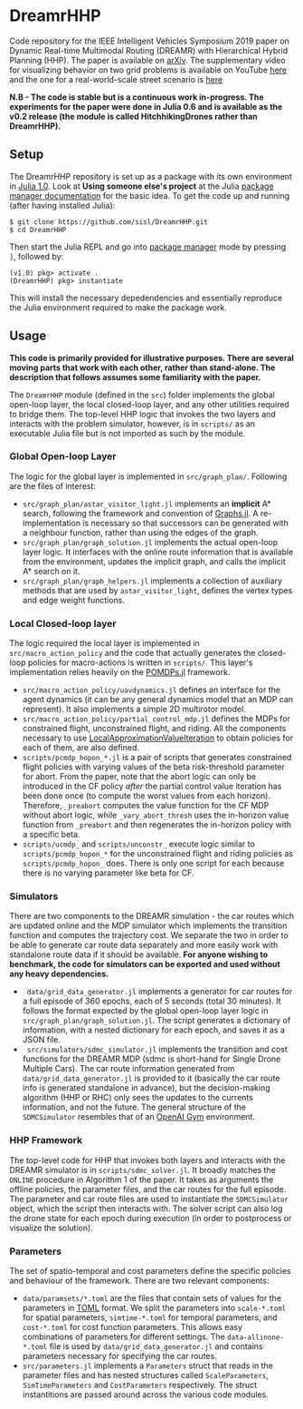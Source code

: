 # DreamrHHP

Code repository for the IEEE Intelligent Vehicles Symposium 2019 paper on Dynamic Real-time Multimodal Routing (DREAMR) with Hierarchical Hybrid Planning (HHP). The paper is available on [arXiv]( https://arxiv.org/abs/1902.01560). The supplementary video for visualizing behavior on two grid problems is available on YouTube [here](https://youtu.be/e5IcB79TEXY) and the one for a real-world-scale street scenario is [here](https://youtu.be/c3nfTa8BA-E)

**N.B - The code is stable but is a continuous work in-progress. The experiments for the paper were done in Julia 0.6 and is available as the v0.2 release (the module is called HitchhikingDrones rather than DreamrHHP).**

## Setup
The DreamrHHP repository is set up as a package with its own environment in [Julia 1.0](https://julialang.org/downloads/). Look at **Using someone else's project** at the Julia [package manager documentation](https://julialang.github.io/Pkg.jl/v1/environments/#Using-someone-else's-project-1) for the basic idea. To get the code up and running (after having installed Julia):
```shell
$ git clone https://github.com/sisl/DreamrHHP.git
$ cd DreamrHHP
```
Then start the Julia REPL and go into [package manager](https://julialang.github.io/Pkg.jl/v1/getting-started/) mode by pressing `]`, followed by:
```shell
(v1.0) pkg> activate .
(DreamrHHP) pkg> instantiate
```
This will install the necessary depedendencies and essentially reproduce the Julia environment required to make the package work.

## Usage

**This code is primarily provided for illustrative purposes. There are several moving parts that work with each other, rather than stand-alone. The description that follows assumes some familiarity with the paper.**

The `DreamrHHP` module (defined in the `src`) folder implements the global open-loop layer, the local closed-loop layer, and any other utilities required to bridge them. The top-level HHP logic that invokes the two layers and interacts with the problem simulator, however, is in `scripts/` as an executable Julia file but is not imported as such by the module.


### Global Open-loop Layer

The logic for the global layer is implemented in `src/graph_plan/`. Following are the files of interest:

- `src/graph_plan/astar_visitor_light.jl` implements an **implicit** A* search, following the framework and convention of [Graphs.jl](https://github.com/JuliaAttic/Graphs.jl). A re-implementation is necessary so that successors can be generated with a neighbour function, rather than using the edges of the graph.
- `src/graph_plan/graph_solution.jl` implements the actual open-loop layer logic. It interfaces with the online route information that is available from the environment, updates the implicit graph, and calls the implicit A* search on it.
- `src/graph_plan/graph_helpers.jl` implements a collection of auxiliary methods that are used by `astar_visitor_light`, defines the vertex types and edge weight functions.

### Local Closed-loop layer

The logic required the local layer is implemented in `src/macro_action_policy` and the code that actually generates the closed-loop policies for macro-actions is written in `scripts/`. This layer's implementation relies heavily on the [POMDPs.jl](https://github.com/JuliaPOMDP/POMDPs.jl) framework.

- `src/macro_action_policy/uavdynamics.jl` defines an interface for the agent dynamics (it can be any general dynamics model that an MDP can represent). It also implements a simple 2D multirotor model.
- `src/macro_action_policy/partial_control_mdp.jl` defines the MDPs for constrained flight, unconstrained flight, and riding. All the components necessary to use [LocalApproximationValueIteration](https://github.com/JuliaPOMDP/LocalApproximationValueIteration.jl) to obtain policies for each of them, are also defined.
- `scripts/pcmdp_hopon_*.jl` is a pair of scripts that generates constrained flight policies with varying values of the beta risk-threshold parameter for abort. From the paper, note that the abort logic can only be introduced in the CF policy _after_ the partial control value iteration has been done once (to compute the worst values from each horizon). Therefore, `_preabort` computes the value function for the CF MDP without abort logic, while `_vary_abort_thresh` uses the in-horizon value function from `_preabort` and then regenerates the in-horizon policy with a specific beta.
- `scripts/ucmdp_` and `scripts/unconstr_` execute logic similar to `scripts/pcmdp_hopon_*` for the unconstrained flight and riding policies as `scripts/pcmdp_hopon_` does. There is only one script for each because there is no varying parameter like beta for CF.


### Simulators

There are two components to the DREAMR simulation - the car routes which are updated online and the MDP simulator which implements the transition function and computes the trajectory cost. We separate the two in order to be able to generate car route data separately and more easily work with standalone route data if it should be available.
**For anyone wishing to benchmark, the code for simulators can be exported and used without any heavy dependencies.**

- ` data/grid_data_generator.jl` implements a generator for car routes for a full episode of 360 epochs, each of 5 seconds (total 30 minutes). It follows the format expected by the global open-loop layer logic in `src/graph_plan/graph_solution.jl`. The script generates a dictionary of information, with a nested dictionary for each epoch, and saves it as a JSON file.
- ` src/simulators/sdmc_simulator.jl` implements the transition and cost functions for the DREAMR MDP (sdmc is short-hand for Single Drone Multiple Cars). The car route information generated from `data/grid_data_generator.jl` is provided to it (basically the car route info is generated standalone in advance), but the decision-making algorithm (HHP or RHC) only sees the updates to the currents information, and not the future. The general structure of the `SDMCSimulator` resembles that of an [OpenAI Gym](https://gym.openai.com/) environment.



### HHP Framework

The top-level code for HHP that invokes both layers and interacts with the DREAMR simulator is in `scripts/sdmc_solver.jl`. It broadly matches the `ONLINE` procedure in Algorithm 1 of the paper. It takes as arguments the offline policies, the parameter files, and the car routes for the full episode. The parameter and car route files are used to instantiate the `SDMCSimulator` object, which the script then interacts with. The solver script can also log the drone state for each epoch during execution (in order to postprocess or visualize the solution).


### Parameters

The set of spatio-temporal and cost parameters define the specific policies and behaviour of the framework. There are two relevant components:

 - `data/paramsets/*.toml` are the files that contain sets of values for the parameters in [TOML](https://github.com/toml-lang/toml) format. We split the parameters into `scale-*.toml` for spatial parameters, `simtime-*.toml` for temporal parameters, and `cost-*.toml` for cost function parameters. This allows easy combinations of parameters for different settings. The `data-allinone-*.toml` file is used by `data/grid_data_generator.jl` and contains parameters necessary for specifying the car routes.
 - `src/parameters.jl` implements a `Parameters` struct that reads in the parameter files and has nested structures called `ScaleParameters`, `SimTimeParameters` and `CostParameters` respectively. The struct instantitions are passed around across the various code modules.
